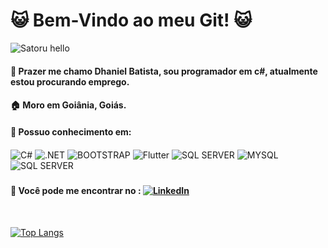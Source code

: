 # 😺 Bem-Vindo ao meu Git! 😺

![Satoru hello](https://c.tenor.com/H-NXH7iOy_gAAAAC/gojo-satoru-jujutsu-kaisen.gif)



#### 👋 Prazer me chamo Dhaniel Batista, sou programador em c#, atualmente estou procurando emprego.  
#### 🏠 Moro em Goiânia, Goiás. 
#### 🚀 Possuo conhecimento em: 
<div>
<img align="center"alt="C#" src="https://img.shields.io/badge/C%23-239120?style=for-the-badge&logo=c-sharp&logoColor=white"/>
<img align="center"alt=".NET" src="https://img.shields.io/badge/.NET-5C2D91?style=for-the-badge&logo=.net&logoColor=white"/>
<img align="center"alt="BOOTSTRAP" src="https://img.shields.io/badge/Bootstrap-563D7C?style=for-the-badge&logo=bootstrap&logoColor=white"/>
<img align="center" alt="Flutter" src="https://img.shields.io/badge/Flutter-02569B?style=for-the-badge&logo=flutter&logoColor=white">
<img align="center"alt="SQL SERVER" src="https://img.shields.io/badge/GitHub-100000?style=for-the-badge&logo=github&logoColor=white"/>
<img align="center" alt="MYSQL" src="https://img.shields.io/badge/MySQL-00000F?style=for-the-badge&logo=mysql&logoColor=white">
<img align="center"alt="SQL SERVER" src="https://img.shields.io/badge/Microsoft_SQL_Server-CC2927?style=for-the-badge&logo=microsoft-sql-server&logoColor=white"/>
</div>

###

#### 📱 Você pode me encontrar no : [![LinkedIn](https://img.shields.io/badge/LinkedIn-0077B5?style=for-the-badge&logo=linkedin&logoColor=white)](https://www.linkedin.com/in/dhaniel-batista-8572088b/)

</br>

[![Top Langs](https://github-readme-stats.vercel.app/api/top-langs/?username=DhanielBatista&layout=compact)](https://github.com/anuraghazra/github-readme-stats)
